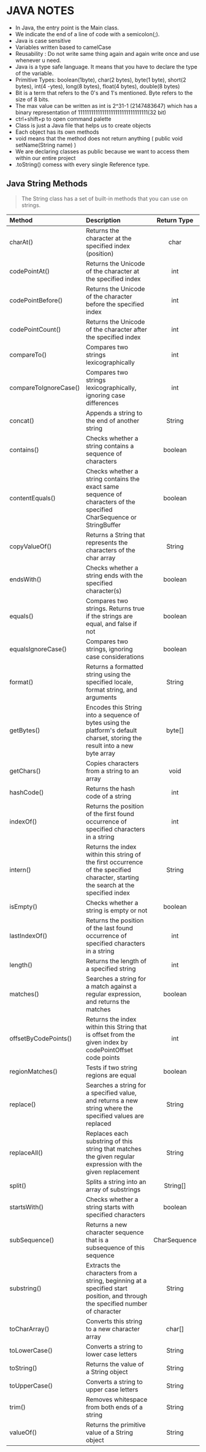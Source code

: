 # JAVA NOTES

- In Java, the entry point is the Main class.
- We indicate the end of a line of code with a semicolon(;).
- Java is case sensitive
- Variables written based to camelCase
- Reusability  : Do not write same thing again and again write once and use whenever u need.
- Java is a type safe language. It means that you have to declare the type of the variable.
- Primitive Types: boolean(1byte), char(2 bytes), byte(1 byte), short(2 bytes), int(4 -ytes), long(8 bytes), float(4 bytes), double(8 bytes)
- Bit is a term that refers to the 0's and 1's mentioned. Byte refers to the size of 8 bits.
- The max value can be written as int is 2^31-1 (2147483647) which has a binary representation of 11111111111111111111111111111111(32 bit)
- ctrl+shift+p to open command palette
- Class is just a Java file that helps us to create objects
- Each object has its own methods
- void means that the method does not return anything ( public void setName(String name) )
- We are declaring classes as public because we want to access them within our entire project
- .toString() comess with every siingle Reference type.

## Java String Methods
> The String class has a set of built-in methods that you can use on strings.

| Method | Description | Return Type |
| :--- | :--- | :---: |
| charAt() | Returns the character at the specified index (position) | char |
| codePointAt() | Returns the Unicode of the character at the specified index | int |
| codePointBefore() | Returns the Unicode of the character before the specified index | int |
| codePointCount() | Returns the Unicode of the character after the specified index | int |
| compareTo() | Compares two strings lexicographically | int |
| compareToIgnoreCase() | Compares two strings lexicographically, ignoring case differences | int |
| concat() | Appends a string to the end of another string | String |
| contains() | Checks whether a string contains a sequence of characters | boolean |
| contentEquals() | Checks whether a string contains the exact same sequence of characters of the specified CharSequence or StringBuffer | boolean |
| copyValueOf() | Returns a String that represents the characters of the char array | String |
| endsWith() | Checks whether a string ends with the specified character(s) | boolean |
| equals() | Compares two strings. Returns true if the strings are equal, and false if not | boolean |
| equalsIgnoreCase() | Compares two strings, ignoring case considerations | boolean |
| format() | Returns a formatted string using the specified locale, format string, and arguments | String |
| getBytes() | Encodes this String into a sequence of bytes using the platform's default charset, storing the result into a new byte array | byte[] |
| getChars() | Copies characters from a string to an array | void |
| hashCode() | Returns the hash code of a string | int |
| indexOf() | Returns the position of the first found occurrence of specified characters in a string | int |
| intern() | Returns the index within this string of the first occurrence of the specified character, starting the search at the specified index | String |
| isEmpty() | Checks whether a string is empty or not | boolean |
| lastIndexOf() | Returns the position of the last found occurrence of specified characters in a string | int |
| length() | Returns the length of a specified string | int |
| matches() | Searches a string for a match against a regular expression, and returns the matches | boolean |
| offsetByCodePoints() | Returns the index within this String that is offset from the given index by codePointOffset code points | int |
| regionMatches() | Tests if two string regions are equal | boolean |
| replace() | Searches a string for a specified value, and returns a new string where the specified values are replaced | String |
| replaceAll() | Replaces each substring of this string that matches the given regular expression with the given replacement | String |
| split() | Splits a string into an array of substrings | String[] |
| startsWith() | Checks whether a string starts with specified characters | boolean |
| subSequence() | Returns a new character sequence that is a subsequence of this sequence | CharSequence |
| substring() | Extracts the characters from a string, beginning at a specified start position, and through the specified number of character | String |
| toCharArray() | Converts this string to a new character array | char[] |
| toLowerCase() | Converts a string to lower case letters | String |
| toString() | Returns the value of a String object | String |
| toUpperCase() | Converts a string to upper case letters | String |
| trim() | Removes whitespace from both ends of a string | String |
| valueOf() | Returns the primitive value of a String object | String |
